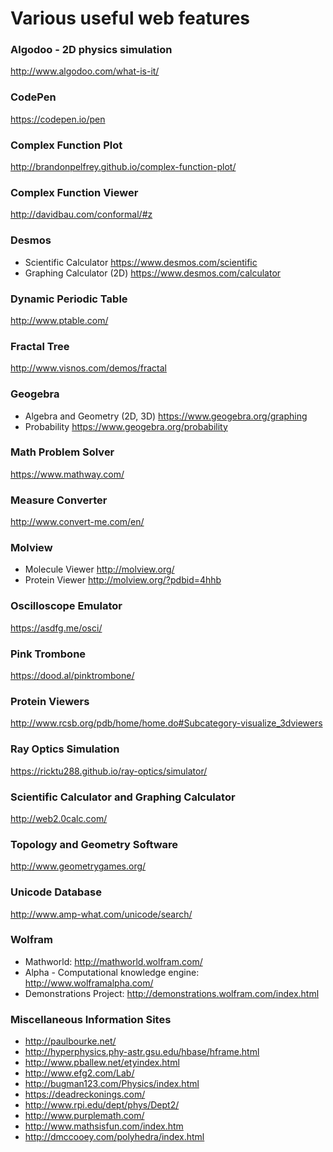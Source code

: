 # Various useful web features

### Algodoo - 2D physics simulation
http://www.algodoo.com/what-is-it/

### CodePen
https://codepen.io/pen

### Complex Function Plot
http://brandonpelfrey.github.io/complex-function-plot/

### Complex Function Viewer
http://davidbau.com/conformal/#z

### Desmos
- Scientific Calculator
https://www.desmos.com/scientific
- Graphing Calculator (2D)
https://www.desmos.com/calculator

### Dynamic Periodic Table
http://www.ptable.com/

### Fractal Tree
http://www.visnos.com/demos/fractal 

### Geogebra
- Algebra and Geometry (2D, 3D)
https://www.geogebra.org/graphing
- Probability
https://www.geogebra.org/probability 

### Math Problem Solver
https://www.mathway.com/

### Measure Converter
http://www.convert-me.com/en/

### Molview
- Molecule Viewer
http://molview.org/
- Protein Viewer
http://molview.org/?pdbid=4hhb

### Oscilloscope Emulator
https://asdfg.me/osci/

### Pink Trombone
https://dood.al/pinktrombone/

### Protein Viewers
http://www.rcsb.org/pdb/home/home.do#Subcategory-visualize_3dviewers

### Ray Optics Simulation
https://ricktu288.github.io/ray-optics/simulator/

### Scientific Calculator and Graphing Calculator
http://web2.0calc.com/

### Topology and Geometry Software
http://www.geometrygames.org/

### Unicode Database
http://www.amp-what.com/unicode/search/

### Wolfram
- Mathworld:
http://mathworld.wolfram.com/
- Alpha - Computational knowledge engine:
http://www.wolframalpha.com/
- Demonstrations Project:
 http://demonstrations.wolfram.com/index.html

### Miscellaneous Information Sites
- http://paulbourke.net/
- http://hyperphysics.phy-astr.gsu.edu/hbase/hframe.html
- http://www.pballew.net/etyindex.html
- http://www.efg2.com/Lab/
- http://bugman123.com/Physics/index.html
- https://deadreckonings.com/
- http://www.rpi.edu/dept/phys/Dept2/
- http://www.purplemath.com/
- http://www.mathsisfun.com/index.htm
- http://dmccooey.com/polyhedra/index.html

